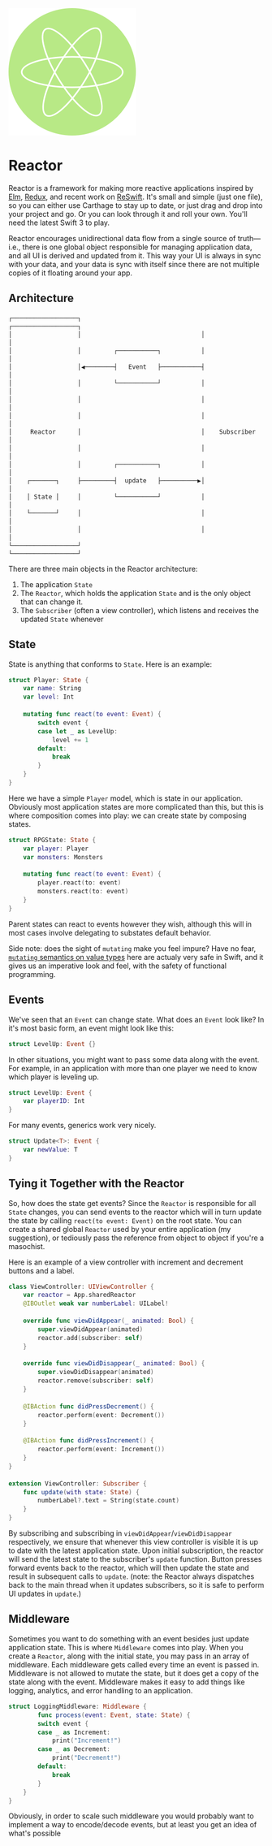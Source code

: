![](Logo/Logo.png)

# Reactor

Reactor is a framework for making more reactive applications inspired by [Elm](https://github.com/evancz/elm-architecture-tutorial), [Redux](http://redux.js.org/docs/basics/index.html), and recent work on [ReSwift](https://github.com/ReSwift/ReSwift). It's small and simple (just one file), so you can either use Carthage to stay up to date, or just drag and drop into your project and go.  Or you can look through it and roll your own. You'll need the latest Swift 3 to play.

Reactor encourages unidirectional data flow from a single source of truth—i.e., there is one global object responsible for managing application data, and all UI is derived and updated from it. This way your UI is always in sync with your data, and your data is sync with itself since there are not multiple copies of it floating around your app.


## Architecture

```
┌──────────────────┐                                 ┌──────────────────┐
│                  │                                 │                  │
│                  │         ┌───────────┐           │                  │
│                  │◀────────┤   Event   ├───────────┤                  │
│                  │         └───────────┘           │                  │
│                  │                                 │                  │
│                  │                                 │                  │
│     Reactor      │                                 │    Subscriber    │
│                  │                                 │                  │
│                  │         ┌───────────┐           │                  │
│    ┌───────┐     ├─────────┤  update   ├──────────▶│                  │
│    │ State │     │         └───────────┘           │                  │
│    └───────┘     │                                 │                  │
│                  │                                 │                  │
└──────────────────┘                                 └──────────────────┘
```

There are three main objects in the Reactor architecture:

1. The application `State`
2. The `Reactor`, which holds the application `State` and is the only object that can change it.
3. The `Subscriber` (often a view controller), which listens and receives the updated `State` whenever

## State

State is anything that conforms to `State`. Here is an example:

```swift
struct Player: State {
    var name: String
    var level: Int

    mutating func react(to event: Event) {
        switch event {
        case let _ as LevelUp:
            level += 1
        default:
            break
        }
    }
}
```

Here we have a simple `Player` model, which is state in our application. Obviously most application states are more complicated than this, but this is where composition comes into play: we can create state by composing states.

```swift
struct RPGState: State {
    var player: Player
    var monsters: Monsters

    mutating func react(to event: Event) {
        player.react(to: event)
        monsters.react(to: event)
    }
}
```

Parent states can react to events however they wish, although this will in most cases involve delegating to substates default behavior.

Side note: does the sight of `mutating` make you feel impure? Have no fear, [`mutating` semantics on value types](http://chris.eidhof.nl/post/structs-and-mutation-in-swift/) here are actualy very safe in Swift, and it gives us an imperative look and feel, with the safety of functional programming.

## Events

We've seen that an `Event` can change state. What does an `Event` look like? In it's most basic form, an event might look like this:

```swift
struct LevelUp: Event {}
```

In other situations, you might want to pass some data along with the event. For example, in an application with more than one player we need to know which player is leveling up.

```swift
struct LevelUp: Event {
    var playerID: Int
}
```

For many events, generics work very nicely.

```swift
struct Update<T>: Event {
    var newValue: T
}
```

## Tying it Together with the Reactor

So, how does the state get events? Since the `Reactor` is responsible for all `State` changes, you can send events to the reactor which will in turn update the state by calling `react(to event: Event)` on the root state. You can create a shared global `Reactor` used by your entire application (my suggestion), or tediously pass the reference from object to object if you're a masochist.

Here is an example of a view controller with increment and decrement buttons and a label.

```swift
class ViewController: UIViewController {
    var reactor = App.sharedReactor
    @IBOutlet weak var numberLabel: UILabel!

    override func viewDidAppear(_ animated: Bool) {
        super.viewDidAppear(animated)
        reactor.add(subscriber: self)
    }

    override func viewDidDisappear(_ animated: Bool) {
        super.viewDidDisappear(animated)
        reactor.remove(subscriber: self)
    }

    @IBAction func didPressDecrement() {
        reactor.perform(event: Decrement())
    }

    @IBAction func didPressIncrement() {
        reactor.perform(event: Increment())
    }
}

extension ViewController: Subscriber {
    func update(with state: State) {
        numberLabel?.text = String(state.count)
    }
}
```

By subscribing and subscribing in `viewDidAppear`/`viewDidDisappear` respectively, we ensure that whenever this view controller is visible it is up to date with the latest application state. Upon initial subscription, the reactor will send the latest state to the subscriber's `update` function. Button presses forward events back to the reactor, which will then update the state and result in subsequent calls to `update`. (note: the Reactor always dispatches back to the main thread when it updates subscribers, so it is safe to perform UI updates in `update`.)

## Middleware

Sometimes you want to do something with an event besides just update application state. This is where `Middleware` comes into play. When you create a `Reactor`, along with the initial state, you may pass in an array of middleware. Each middleware gets called every time an event is passed in. Middleware is not allowed to mutate the state, but it does get a copy of the state along with the event. Middleware makes it easy to add things like logging, analytics, and error handling to an application.

```swift
struct LoggingMiddleware: Middleware {
        func process(event: Event, state: State) {
        switch event {
        case _ as Increment:
            print("Increment!")
        case _ as Decrement:
            print("Decrement!")
        default:
            break
        }
    }
}
```

Obviously, in order to scale such middleware you would probably want to implement a way to encode/decode events, but at least you get an idea of what's possible
